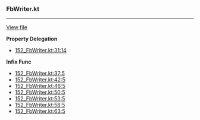 ### FbWriter.kt
---
[View file](../files/152_FbWriter.kt)

**Property Delegation**

 - [152_FbWriter.kt:31:14](../files/152_FbWriter.kt#L31)

**Infix Func**

 - [152_FbWriter.kt:37:5](../files/152_FbWriter.kt#L37)
 - [152_FbWriter.kt:42:5](../files/152_FbWriter.kt#L42)
 - [152_FbWriter.kt:46:5](../files/152_FbWriter.kt#L46)
 - [152_FbWriter.kt:50:5](../files/152_FbWriter.kt#L50)
 - [152_FbWriter.kt:53:5](../files/152_FbWriter.kt#L53)
 - [152_FbWriter.kt:58:5](../files/152_FbWriter.kt#L58)
 - [152_FbWriter.kt:63:5](../files/152_FbWriter.kt#L63)
